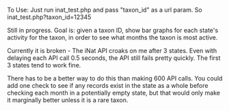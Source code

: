 To Use:
Just run inat_test.php and pass "taxon_id" as a url param. So inat_test.php?taxon_id=12345

Still in progress. Goal is: given a taxon ID, show bar graphs for each state's activity for the taxon, in order to see what months the taxon is most active.

Currently it is broken - The iNat API croaks on me after 3 states. Even with delaying each API call 0.5 seconds, the API still fails pretty quickly. The first 3 states tend to work fine. 

There has to be a better way to do this than making 600 API calls. You could add one check to see if any records exist in the state as a whole before checking each month in a potentially empty state, but that would only make it marginally better unless it is a rare taxon.
